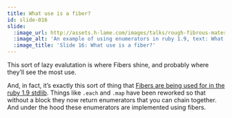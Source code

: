 ```yaml
---
title: What use is a fiber?
id: slide-016
slide:
  :image_url: http://assets.h-lame.com/images/talks/rough-fibrous-material/slides/016.png
  :image_alt: 'An example of using enumerators in ruby 1.9, text: What use is a fiber?'
  :image_title: 'Slide 16: What use is a fiber?'
---
```

This sort of lazy evalutation is where Fibers shine, and probably where they’ll see the most use.

And, in fact, it’s exactly this sort of thing that [Fibers are being used for in the ruby 1.9 stdlib](https://en.wikibooks.org/wiki/Ruby_Programming/Reference/Objects/Enumerable).  Things like `.each` and `.map` have been reworked so that without a block they now return enumerators that you can chain together.  And under the hood these enumerators are implemented using fibers.
